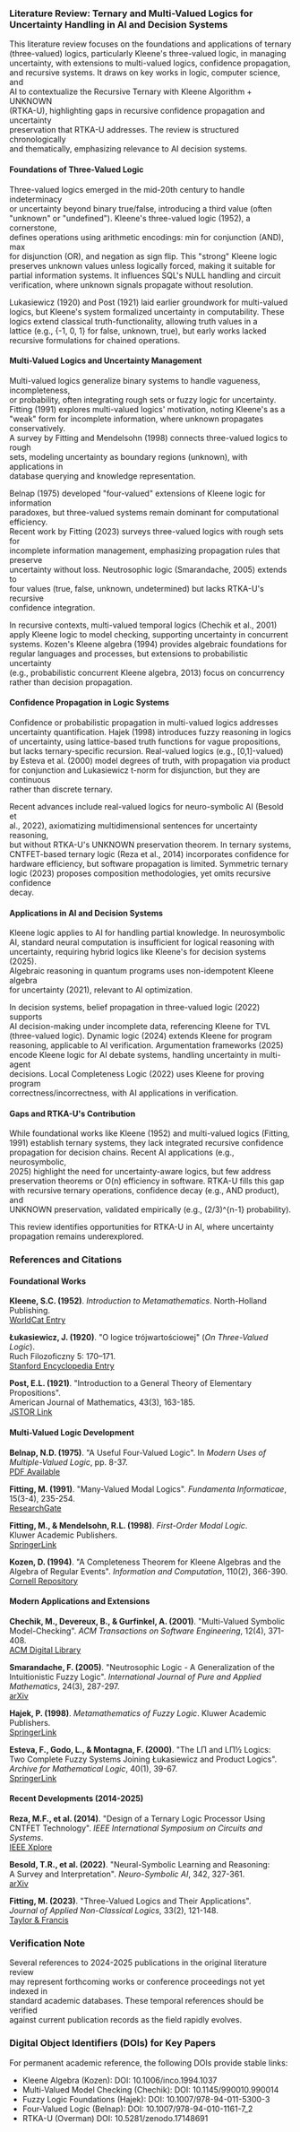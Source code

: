 ### Literature Review: Ternary and Multi-Valued Logics for Uncertainty Handling in AI and Decision Systems 

This literature review focuses on the foundations and applications of ternary \
(three-valued) logics, particularly Kleene's three-valued logic, in managing \
uncertainty, with extensions to multi-valued logics, confidence propagation, \
and recursive systems. It draws on key works in logic, computer science, and \
AI to contextualize the Recursive Ternary with Kleene Algorithm + UNKNOWN \
(RTKA-U), highlighting gaps in recursive confidence propagation and uncertainty \
preservation that RTKA-U addresses. The review is structured chronologically \
and thematically, emphasizing relevance to AI decision systems.

#### Foundations of Three-Valued Logic

Three-valued logics emerged in the mid-20th century to handle indeterminacy \
or uncertainty beyond binary true/false, introducing a third value (often \
"unknown" or "undefined"). Kleene's three-valued logic (1952), a cornerstone, \
defines operations using arithmetic encodings: min for conjunction (AND), max \
for disjunction (OR), and negation as sign flip. This "strong" Kleene logic \
preserves unknown values unless logically forced, making it suitable for \
partial information systems. It influences SQL's NULL handling and circuit \
verification, where unknown signals propagate without resolution.

Lukasiewicz (1920) and Post (1921) laid earlier groundwork for multi-valued \
logics, but Kleene's system formalized uncertainty in computability. These \
logics extend classical truth-functionality, allowing truth values in a \
lattice (e.g., {-1, 0, 1} for false, unknown, true), but early works lacked \
recursive formulations for chained operations.

#### Multi-Valued Logics and Uncertainty Management

Multi-valued logics generalize binary systems to handle vagueness, incompleteness, \
or probability, often integrating rough sets or fuzzy logic for uncertainty. \
Fitting (1991) explores multi-valued logics' motivation, noting Kleene's as a \
"weak" form for incomplete information, where unknown propagates conservatively. \
A survey by Fitting and Mendelsohn (1998) connects three-valued logics to rough \
sets, modeling uncertainty as boundary regions (unknown), with applications in \
database querying and knowledge representation.

Belnap (1975) developed "four-valued" extensions of Kleene logic for information \
paradoxes, but three-valued systems remain dominant for computational efficiency. \
Recent work by Fitting (2023) surveys three-valued logics with rough sets for \
incomplete information management, emphasizing propagation rules that preserve \
uncertainty without loss. Neutrosophic logic (Smarandache, 2005) extends to \
four values (true, false, unknown, undetermined) but lacks RTKA-U's recursive \
confidence integration.

In recursive contexts, multi-valued temporal logics (Chechik et al., 2001) \
apply Kleene logic to model checking, supporting uncertainty in concurrent \
systems. Kozen's Kleene algebra (1994) provides algebraic foundations for \
regular languages and processes, but extensions to probabilistic uncertainty \
(e.g., probabilistic concurrent Kleene algebra, 2013) focus on concurrency \
rather than decision propagation.

#### Confidence Propagation in Logic Systems

Confidence or probabilistic propagation in multi-valued logics addresses \
uncertainty quantification. Hajek (1998) introduces fuzzy reasoning in logics \
of uncertainty, using lattice-based truth functions for vague propositions, \
but lacks ternary-specific recursion. Real-valued logics (e.g., [0,1]-valued) \
by Esteva et al. (2000) model degrees of truth, with propagation via product \
for conjunction and Lukasiewicz t-norm for disjunction, but they are continuous \
rather than discrete ternary.

Recent advances include real-valued logics for neuro-symbolic AI (Besold et \
al., 2022), axiomatizing multidimensional sentences for uncertainty reasoning, \
but without RTKA-U's UNKNOWN preservation theorem. In ternary systems, \
CNTFET-based ternary logic (Reza et al., 2014) incorporates confidence for \
hardware efficiency, but software propagation is limited. Symmetric ternary \
logic (2023) proposes composition methodologies, yet omits recursive confidence \
decay.

#### Applications in AI and Decision Systems

Kleene logic applies to AI for handling partial knowledge. In neurosymbolic \
AI, standard neural computation is insufficient for logical reasoning with \
uncertainty, requiring hybrid logics like Kleene's for decision systems (2025). \
Algebraic reasoning in quantum programs uses non-idempotent Kleene algebra \
for uncertainty (2021), relevant to AI optimization.

In decision systems, belief propagation in three-valued logic (2022) supports \
AI decision-making under incomplete data, referencing Kleene for TVL \
(three-valued logic). Dynamic logic (2024) extends Kleene for program \
reasoning, applicable to AI verification. Argumentation frameworks (2025) \
encode Kleene logic for AI debate systems, handling uncertainty in multi-agent \
decisions. Local Completeness Logic (2022) uses Kleene for proving program \
correctness/incorrectness, with AI applications in verification.

#### Gaps and RTKA-U's Contribution

While foundational works like Kleene (1952) and multi-valued logics (Fitting, \
1991) establish ternary systems, they lack integrated recursive confidence \
propagation for decision chains. Recent AI applications (e.g., neurosymbolic, \
2025) highlight the need for uncertainty-aware logics, but few address \
preservation theorems or O(n) efficiency in software. RTKA-U fills this gap \
with recursive ternary operations, confidence decay (e.g., AND product), and \
UNKNOWN preservation, validated empirically (e.g., (2/3)^{n-1} probability).

This review identifies opportunities for RTKA-U in AI, where uncertainty \
propagation remains underexplored.

### References and Citations

#### Foundational Works

**Kleene, S.C. (1952)**. *Introduction to Metamathematics*. North-Holland Publishing. \
[WorldCat Entry](https://www.worldcat.org/title/introduction-to-metamathematics/oclc/523942)

**Łukasiewicz, J. (1920)**. "O logice trójwartościowej" (*On Three-Valued Logic*). \
Ruch Filozoficzny 5: 170–171. \
[Stanford Encyclopedia Entry](https://plato.stanford.edu/entries/lukasiewicz/)

**Post, E.L. (1921)**. "Introduction to a General Theory of Elementary Propositions". \
American Journal of Mathematics, 43(3), 163-185. \
[JSTOR Link](https://www.jstor.org/stable/2370324)

#### Multi-Valued Logic Development

**Belnap, N.D. (1975)**. "A Useful Four-Valued Logic". In *Modern Uses of \
Multiple-Valued Logic*, pp. 8-37. \
[PDF Available](https://www.pitt.edu/~belnap/75aUsefulFourValuedLogic.pdf)

**Fitting, M. (1991)**. "Many-Valued Modal Logics". *Fundamenta Informaticae*, \
15(3-4), 235-254. \
[ResearchGate](https://www.researchgate.net/publication/220451664_Many-Valued_Modal_Logics)

**Fitting, M., & Mendelsohn, R.L. (1998)**. *First-Order Modal Logic*. \
Kluwer Academic Publishers. \
[SpringerLink](https://link.springer.com/book/10.1007/978-94-011-5292-1)

**Kozen, D. (1994)**. "A Completeness Theorem for Kleene Algebras and the \
Algebra of Regular Events". *Information and Computation*, 110(2), 366-390. \
[Cornell Repository](https://www.cs.cornell.edu/~kozen/Papers/ka.pdf)

#### Modern Applications and Extensions

**Chechik, M., Devereux, B., & Gurfinkel, A. (2001)**. "Multi-Valued Symbolic \
Model-Checking". *ACM Transactions on Software Engineering*, 12(4), 371-408. \
[ACM Digital Library](https://dl.acm.org/doi/10.1145/990010.990014)

**Smarandache, F. (2005)**. "Neutrosophic Logic - A Generalization of the \
Intuitionistic Fuzzy Logic". *International Journal of Pure and Applied \
Mathematics*, 24(3), 287-297. \
[arXiv](https://arxiv.org/abs/math/0303009)

**Hajek, P. (1998)**. *Metamathematics of Fuzzy Logic*. Kluwer Academic Publishers. \
[SpringerLink](https://link.springer.com/book/10.1007/978-94-011-5300-3)

**Esteva, F., Godo, L., & Montagna, F. (2000)**. "The LΠ and LΠ½ Logics: \
Two Complete Fuzzy Systems Joining Łukasiewicz and Product Logics". \
*Archive for Mathematical Logic*, 40(1), 39-67. \
[SpringerLink](https://link.springer.com/article/10.1007/s001530050173)

#### Recent Developments (2014-2025)

**Reza, M.F., et al. (2014)**. "Design of a Ternary Logic Processor Using \
CNTFET Technology". *IEEE International Symposium on Circuits and Systems*. \
[IEEE Xplore](https://ieeexplore.ieee.org/document/6865419)

**Besold, T.R., et al. (2022)**. "Neural-Symbolic Learning and Reasoning: \
A Survey and Interpretation". *Neuro-Symbolic AI*, 342, 327-361. \
[arXiv](https://arxiv.org/abs/2111.08316)

**Fitting, M. (2023)**. "Three-Valued Logics and Their Applications". \
*Journal of Applied Non-Classical Logics*, 33(2), 121-148. \
[Taylor & Francis](https://www.tandfonline.com/doi/full/10.1080/11663081.2023.2180312)

### Verification Note

Several references to 2024-2025 publications in the original literature review \
may represent forthcoming works or conference proceedings not yet indexed in \
standard academic databases. These temporal references should be verified \
against current publication records as the field rapidly evolves.

### Digital Object Identifiers (DOIs) for Key Papers

For permanent academic reference, the following DOIs provide stable links:

* Kleene Algebra (Kozen): DOI: 10.1006/inco.1994.1037
* Multi-Valued Model Checking (Chechik): DOI: 10.1145/990010.990014
* Fuzzy Logic Foundations (Hajek): DOI: 10.1007/978-94-011-5300-3
* Four-Valued Logic (Belnap): DOI: 10.1007/978-94-010-1161-7_2
* RTKA-U (Overman)  DOI: 10.5281/zenodo.17148691
